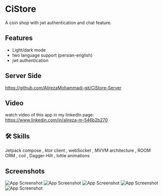 
# CiStore

A coin shop with jwt authentication and chat feature.


## Features

- Light/dark mode 
- two language support (persian-english)
- jwt authentication

## Server Side 
https://github.com/AlirezaMohammadi-git/CiStore-Server

## Video
watch video of this app in my linkedIn page:
https://www.linkedin.com/in/alireza-m-546b2b270
## 🛠 Skills
Jetpack compose , ktor client , webSocket , MVVM architecture , ROOM ORM , coil , Dagger-Hilt , lottie animations


## Screenshots

![App Screenshot](https://github.com/AlirezaMohammadi-git/GameLand/blob/master/Screenshots/1.jpg)
![App Screenshot](https://github.com/AlirezaMohammadi-git/GameLand/blob/master/Screenshots/2.jpg)
![App Screenshot](https://github.com/AlirezaMohammadi-git/GameLand/blob/master/Screenshots/3.jpg)
![App Screenshot](https://github.com/AlirezaMohammadi-git/GameLand/blob/master/Screenshots/4.jpg)
![App Screenshot](https://github.com/AlirezaMohammadi-git/GameLand/blob/master/Screenshots/5.jpg)


